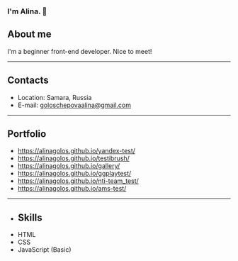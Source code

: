 ### I'm Alina. 👋

## About me

I'm a beginner front-end developer. Nice to meet!

---

## Contacts

- Location: Samara, Russia
- E-mail: goloschepovaalina@gmail.com

---

## Portfolio
- https://alinagolos.github.io/yandex-test/
- https://alinagolos.github.io/testibrush/
- https://alinagolos.github.io/gallery/
- https://alinagolos.github.io/ggplaytest/
- https://alinagolos.github.io/nti-team_test/
- https://alinagolos.github.io/ams-test/


---

- ## Skills
- HTML
- CSS
- JavaScript (Basic)
